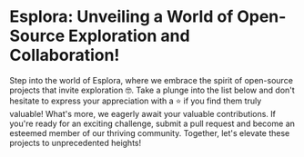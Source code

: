 # Esplora: Unveiling a World of Open-Source Exploration and Collaboration!

Step into the world of Esplora, where we embrace the spirit of open-source projects that invite exploration 🤓. Take a plunge into the list below and don't
hesitate to express your appreciation with a ⭐️ if you find them truly valuable! What's more, we eagerly await your valuable contributions.
If you're ready for an exciting challenge, submit a pull request and become an esteemed member of our thriving community.
Together, let's elevate these projects to unprecedented heights!
